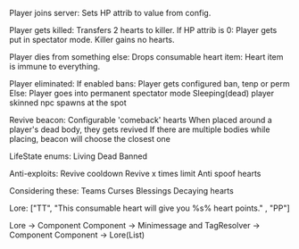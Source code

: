 Player joins server:
    Sets HP attrib to value from config.

Player gets killed:
    Transfers 2 hearts to killer.
    If HP attrib is 0:
        Player gets put in spectator mode.
        Killer gains no hearts.

Player dies from something else:
    Drops consumable heart item:
        Heart item is immune to everything.

Player eliminated:
    If enabled bans:
        Player gets configured ban, tenp or perm
    Else:
        Player goes into permanent spectator mode
        Sleeping(dead) player skinned npc spawns at the spot

Revive beacon:
    Configurable 'comeback' hearts
    When placed around a player's dead body, they gets revived
    If there are multiple bodies while placing, beacon will choose the closest one

LifeState enums:
    Living
    Dead
    Banned


Anti-exploits:
    Revive cooldown
    Revive x times limit
    Anti spoof hearts


Considering these:
    Teams
    Curses
    Blessings
    Decaying hearts


Lore: ["TT", "This consumable heart will give you %s% heart points." , "PP"]

Lore -> Component
Component -> Minimessage and TagResolver -> Component
Component -> Lore(List<String>)